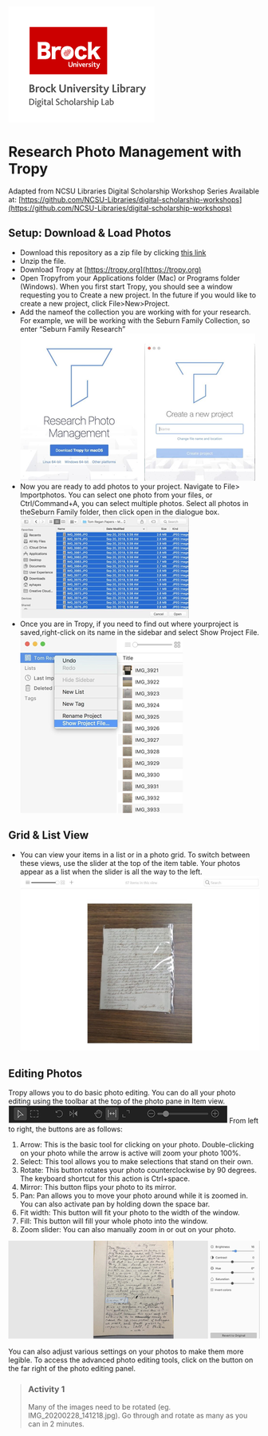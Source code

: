 ![DSL Logo][dsllogo]


# Research Photo Management with Tropy 
Adapted from NCSU Libraries Digital Scholarship Workshop Series Available at: [https://github.com/NCSU-Libraries/digital-scholarship-workshops](https://github.com/NCSU-Libraries/digital-scholarship-workshops)

## Setup: Download & Load Photos 

- Download this repository as a zip file by clicking [this link](https://github.com/BrockDSL/Tropy-Tutorial/archive/master.zip)
- Unzip the file.
- Download Tropy at [https://tropy.org](https://tropy.org)
- Open Tropyfrom your Applications folder (Mac) or Programs folder (Windows). When you first start Tropy, you should see a window requesting you to Create a new project. In the future if you would like to create a new project, click File>New>Project.
- Add the nameof the collection you are working with for your research. For example, we will be working with the Seburn Family Collection, so enter “Seburn Family Research”
![Image of new project screen][tutimg1]
- Now you are ready to add photos to your project. Navigate to File> Importphotos. You can select one photo from your files, or Ctrl/Command+A, you can select multiple photos. Select all photos in theSeburn Family folder, then click open in the dialogue box.
![Image of multiple images being selected][tutimg2]
- Once you are in Tropy, if you need to find out where yourproject is saved,right-click on its name in the sidebar and select Show Project File.
![Image of how to get to projects file][tutimg3]


## Grid & List View

- You can view your items in a list or in a photo grid. To switch between these views, use the slider at the top of the item table. Your photos appear as a list when the slider is all the way to the left.  
![Images made bigger using slider][tutimg4]

## Editing Photos
Tropy allows you to do basic photo editing. You can do all your photo editing using the toolbar at the top of the photo pane in Item view.
![Photo editing bar][tutimg5]
From left to right, the buttons are as follows:
1. Arrow: This is the basic tool for clicking on your photo. Double-clicking on your photo while the arrow is active will zoom your photo 100%.  
2. Select: This tool allows you to make selections that stand on their own.   
3. Rotate: This button rotates your photo counterclockwise by 90 degrees. The keyboard shortcut for this action is Ctrl+space.  
4. Mirror: This button flips your photo to its mirror.  
5. Pan: Pan allows you to move your photo around while it is zoomed in. You can also activate pan by holding down the space bar.  
6. Fit width: This button will fit your photo to the width of the window.  
7. Fill: This button will fill your whole photo into the window.  
8. Zoom slider: You can also manually zoom in or out on your photo.  

![Photo settings panel][tutimg6]

You can also adjust various settings on your photos to make them more legible. To access the advanced photo editing tools, click on the button on the far right of the photo editing panel.

> ### Activity 1
> Many of the images need to be rotated (eg. IMG_20200228_141218.jpg). Go through and rotate as many as you can in 2 minutes. 
  



<!--- Please use reference style images so that it is easier to update pictures later --->

[dsllogo]: dsl_logo.png
[tutimg1]: Tutorial-Images/tutorial_img_1.png
[tutimg2]: Tutorial-Images/tutorial_img_2.png
[tutimg3]: Tutorial-Images/tutorial_img_3.png
[tutimg4]: Tutorial-Images/tutorial_img_4.png
[tutimg5]: Tutorial-Images/tutorial_img_5.png
[tutimg6]: Tutorial-Images/tutorial_img_6.png
[tutimg7]: Tutorial-Images/tutorial_img_7.png
[tutimg8]: Tutorial-Images/tutorial_img_8.png
